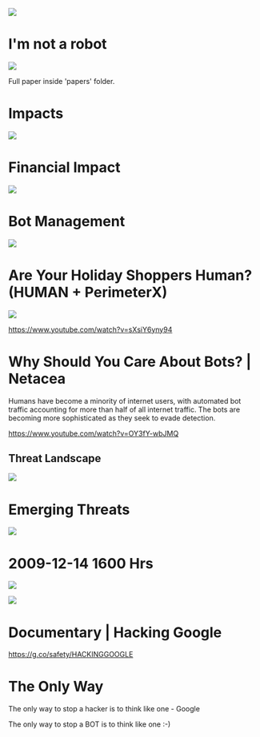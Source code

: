 ![](not-a-robot.gif)

# I'm not a robot

![](bot-management.png)

Full paper inside 'papers' folder.

# Impacts

![](impacts.png)

# Financial Impact

![](financial-impact.png)

# Bot Management

![](bot-management2.png)

# Are Your Holiday Shoppers Human? (HUMAN + PerimeterX)

![](holiday-shoppers.png)

https://www.youtube.com/watch?v=sXsiY6yny94


# Why Should You Care About Bots? | Netacea

Humans have become a minority of internet users, with automated bot traffic accounting for more than half of all internet traffic. The bots are becoming more sophisticated as they seek to evade detection.

https://www.youtube.com/watch?v=OY3fY-wbJMQ

## Threat Landscape

![](threat-landscape.png)

# Emerging Threats

![](emerging.png)

# 2009-12-14 1600 Hrs

![](2009-12-04.png)

![](click-this.png)

# Documentary | Hacking Google

https://g.co/safety/HACKINGGOOGLE

# The Only Way

The only way to stop a hacker is to think like one - Google

The only way to stop a BOT is to think like one :-) 
